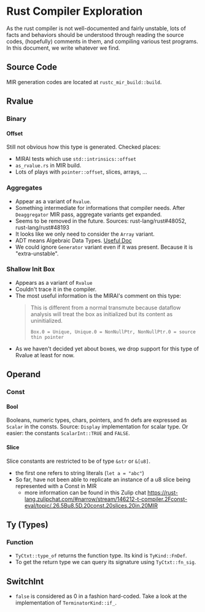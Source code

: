 # Rust Compiler Exploration
As the rust compiler is not well-documented and fairly unstable, lots of facts and behaviors should be understood through reading the source codes, (hopefully) comments in them, and compiling various test programs. In this document, we write whatever we find.

## Source Code

MIR generation codes are located at `rustc_mir_build::build`.

## Rvalue

### Binary
#### Offset
Still not obvious how this type is generated. Checked places:
- MIRAI tests which use `std::intrinsics::offset`
- `as_rvalue.rs` in MIR build.
- Lots of plays with `pointer::offset`, slices, arrays, ...

### Aggregates
- Appear as a variant of `Rvalue`.
- Something intermediate for informations that compiler needs. After `Deaggregator` MIR pass, aggregate variants get expanded.
- Seems to be removed in the future. Sources: rust-lang/rust#48052, rust-lang/rust#48193
- It looks like we only need to consider the `Array` variant.
- ADT means Algebraic Data Types. [Useful Doc](https://doc.rust-lang.org/beta/nightly-rustc/rustc_middle/ty/enum.TyKind.html#variant.Adt)
- We could ignore `Generator` variant even if it was present. Because it is "extra-unstable".

### Shallow Init Box
- Appears as a variant of `Rvalue`
- Couldn't trace it in the compiler.
- The most useful information is the MIRAI's comment on this type:
    > This is different from a normal transmute because dataflow analysis will treat the box as initialized but its content as uninitialized.
    >
    > `Box.0 = Unique, Unique.0 = NonNullPtr, NonNullPtr.0 = source thin pointer`
- As we haven't decided yet about boxes, we drop support for this type of Rvalue at least for now.

## Operand

### Const

#### Bool
Booleans, numeric types, chars, pointers, and fn defs are expressed as `Scalar` in the consts. Source: `Display` implementation for scalar type. Or easier: the constants `ScalarInt::TRUE` and `FALSE`.

#### Slice
Slice constants are restricted to be of type `&str` or `&[u8]`.

- the first one refers to string literals (`let a = "abc"`)
- So far, have not been able to replicate an instance of a u8 slice being represented with a Const in MIR
  - more information can be found in this Zulip chat <https://rust-lang.zulipchat.com/#narrow/stream/146212-t-compiler.2Fconst-eval/topic/.26.5Bu8.5D.20const.20slices.20in.20MIR>

## Ty (Types)

### Function
- `TyCtxt::type_of` returns the function type. Its kind is `TyKind::FnDef`.
- To get the return type we can query its signature using `TyCtxt::fn_sig`.

## SwitchInt
- `false` is considered as 0 in a fashion hard-coded. Take a look at the implementation of `TerminatorKind::if_`.